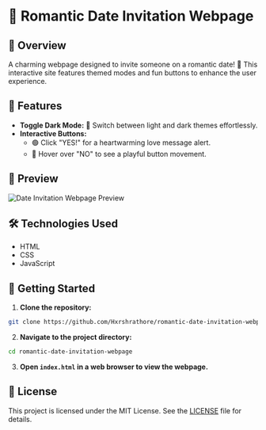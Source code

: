 # 💌 Romantic Date Invitation Webpage

## 🌟 Overview

A charming webpage designed to invite someone on a romantic date! 🥰 This interactive site features themed modes and fun buttons to enhance the user experience.

## 🎨 Features

- **Toggle Dark Mode:** 🌙 Switch between light and dark themes effortlessly.
- **Interactive Buttons:** 
  - 🟢 Click "YES!" for a heartwarming love message alert.
  - 🔴 Hover over "NO" to see a playful button movement.

## 📸 Preview

![Date Invitation Webpage Preview](https://media.tenor.com/zGm5acSjHCIAAAAM/cat-begging.gif)

## 🛠 Technologies Used

- HTML
- CSS
- JavaScript

## 🚀 Getting Started

1. **Clone the repository:**

```bash
git clone https://github.com/Hxrshrathore/romantic-date-invitation-webpage.git
```

2. **Navigate to the project directory:**

```bash
cd romantic-date-invitation-webpage
```

3. **Open `index.html` in a web browser to view the webpage.**

## 📝 License

This project is licensed under the MIT License. See the [LICENSE](LICENSE) file for details.
